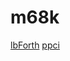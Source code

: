 # m68k

[lbForth](https://github.com/larsbrinkhoff/lbForth)
[ppci](https://github.com/windelbouwman/ppci)
